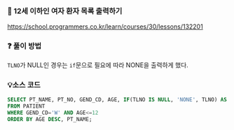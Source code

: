 ### 🔗 12세 이하인 여자 환자 목록 출력하기
https://school.programmers.co.kr/learn/courses/30/lessons/132201

### ❓ 풀이 방법
`TLNO`가 NULL인 경우는 `if`문으로 필요에 따라 NONE을 출력하게 했다.

### 💡소스 코드
````sql
SELECT PT_NAME, PT_NO, GEND_CD, AGE, IF(TLNO IS NULL, 'NONE', TLNO) AS 'TLNO'
FROM PATIENT
WHERE GEND_CD='W' AND AGE<=12
ORDER BY AGE DESC, PT_NAME;
````